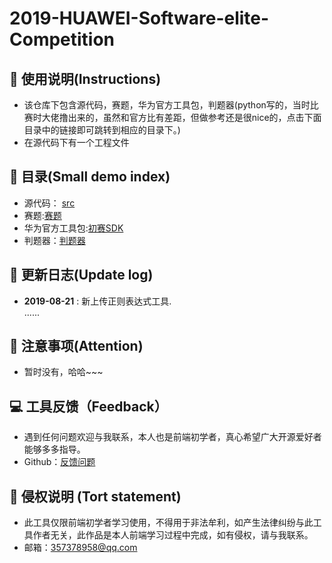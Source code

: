 # 2019-HUAWEI-Software-elite-Competition

## 👻 使用说明(Instructions)
- 该仓库下包含源代码，赛题，华为官方工具包，判题器(python写的，当时比赛时大佬撸出来的，虽然和官方比有差距，但做参考还是很nice的，点击下面目录中的链接即可跳转到相应的目录下。)
- 在源代码下有一个工程文件
## 📖 目录(Small demo index)

- 源代码： [src](https://github.com/happyCoding1024/2019-HUAWEI-Software-Elite-Competition/src.html)
- 赛题:[赛题](https://happycoding1024.github.io/Daily-Small-Item/PureCSSPencil/PureCSSPencil.html)
- 华为官方工具包:[初赛SDK](https://happycoding1024.github.io/Daily-Small-Item/PureCSSCloud/PureCSSCloud.html)
- 判题器：[判题器](https://happycoding1024.github.io/Daily-Small-Item/RegulationExpressionTool/正则表达式的测试工具.html)

## 🔔 更新日志(Update log)

- **2019-08-21** : 新上传正则表达式工具.
<br>......

## 🚀 注意事项(Attention)
- 暂时没有，哈哈~~~

## 💻 工具反馈（Feedback）
- 遇到任何问题欢迎与我联系，本人也是前端初学者，真心希望广大开源爱好者能够多多指导。
- Github：[反馈问题](https://github.com/happyCoding1024/FrontendLearningTool/issues)

## 📜 侵权说明 (Tort statement)
- 此工具仅限前端初学者学习使用，不得用于非法牟利，如产生法律纠纷与此工具作者无关，此作品是本人前端学习过程中完成，如有侵权，请与我联系。
- 邮箱：357378958@qq.com

